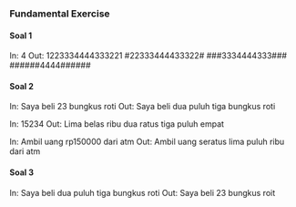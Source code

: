 ### Fundamental Exercise

#### Soal 1
In: 4
Out:
1223334444333221
#22333444433322#
###3334444333###
######4444######

#### Soal 2
In: Saya beli 23 bungkus roti
Out: Saya beli dua puluh tiga bungkus roti

In: 15234
Out: Lima belas ribu dua ratus tiga puluh empat

In: Ambil uang rp150000 dari atm
Out: Ambil uang seratus lima puluh ribu dari atm

#### Soal 3
In: Saya beli dua puluh tiga bungkus roti
Out: Saya beli 23 bungkus roit
